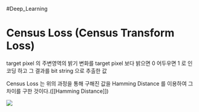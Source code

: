 #Deep_Learning

# Census Loss (Census Transform Loss)

target pixel 의 주변영역의 밝기 변화를 target pixel 보다 밝으면 0 어두우면 1 로 인코딩 하고 그 결과를 bit string 으로 추출한 값

Census Loss 는 위의 과정을 통해 구해진 값을 Hamming Distance 를 이용하여 그 차이를 구한 것이다.([[Hamming Distance]])

![](https://i.imgur.com/DcC0Laq.png)

